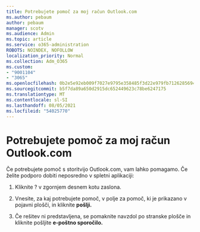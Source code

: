 ```yaml
---
title: Potrebujete pomoč za moj račun Outlook.com
ms.author: pebaum
author: pebaum
manager: scotv
ms.audience: Admin
ms.topic: article
ms.service: o365-administration
ROBOTS: NOINDEX, NOFOLLOW
localization_priority: Normal
ms.collection: Adm_O365
ms.custom:
- "9001104"
- "3065"
ms.openlocfilehash: 0b2e5e92eb009f7027e9795e358485f3d22e979fb7126285694dd2b3a7ea70b7
ms.sourcegitcommit: b5f7da89a650d2915dc652449623c78be6247175
ms.translationtype: MT
ms.contentlocale: sl-SI
ms.lasthandoff: 08/05/2021
ms.locfileid: "54025770"
---
```

# <a name="need-help-with-my-outlookcom-account"></a>Potrebujete pomoč za moj račun Outlook.com

Če potrebujete pomoč s storitvijo Outlook.com, vam lahko pomagamo. Če želite podporo dobiti neposredno v spletni aplikaciji: 

1. Kliknite ? v zgornjem desnem kotu zaslona. 

2. Vnesite, za kaj potrebujete pomoč, v polje za pomoč, ki je prikazano v pojavni plošči, in kliknite **pošlji.** 

3. Če rešitev ni predstavljena, se pomaknite navzdol po stranske plošče in kliknite pošljite **e-poštno sporočilo.**
